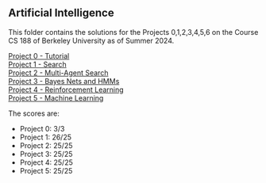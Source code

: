 ## Artificial Intelligence

This folder contains the solutions for the Projects 0,1,2,3,4,5,6 on the Course CS 188 of Berkeley University as of Summer 2024.

[Project 0 - Tutorial](https://inst.eecs.berkeley.edu/~cs188/su24/projects/proj0/)<br>
[Project 1 - Search](https://inst.eecs.berkeley.edu/~cs188/su24/projects/proj1/)<br>
[Project 2 - Multi-Agent Search](https://inst.eecs.berkeley.edu/~cs188/su24/projects/proj2/)<br>
[Project 3 - Bayes Nets and HMMs](https://inst.eecs.berkeley.edu/~cs188/su24/projects/proj3/)<br>
[Project 4 - Reinforcement Learning](https://inst.eecs.berkeley.edu/~cs188/su24/projects/proj4/)<br>
[Project 5 - Machine Learning](https://inst.eecs.berkeley.edu/~cs188/su24/projects/proj5/)<br>


The scores are:
- Project 0: 3/3
- Project 1: 26/25
- Project 2: 25/25
- Project 3: 25/25
- Project 4: 25/25
- Project 5: 25/25
